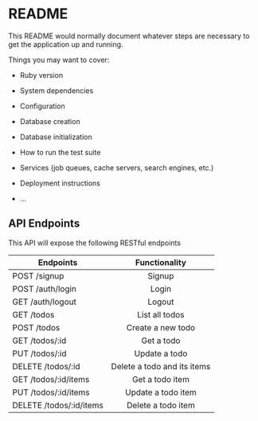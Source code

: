 # README

This README would normally document whatever steps are necessary to get the
application up and running.

Things you may want to cover:

* Ruby version

* System dependencies

* Configuration

* Database creation

* Database initialization

* How to run the test suite

* Services (job queues, cache servers, search engines, etc.)

* Deployment instructions

* ...

## API Endpoints
This API will expose the following RESTful endpoints

|        Endpoints        |        Functionality        |
|-------------------------|:---------------------------:|
| POST /signup            |                      Signup |
| POST /auth/login        |                       Login |
| GET /auth/logout        |                      Logout |
| GET /todos              |              List all todos |
| POST /todos             |           Create a new todo |
| GET /todos/:id          |                  Get a todo |
| PUT /todos/:id          |               Update a todo |
| DELETE /todos/:id       | Delete a todo and its items |
| GET /todos/:id/items    |             Get a todo item |
| PUT /todos/:id/items    |          Update a todo item |
| DELETE /todos/:id/items |          Delete a todo item |
